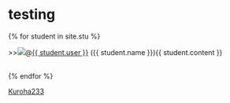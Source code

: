 # testing

{% for student in site.stu %}
<p>
  >><a><img src="{{ student.image }}"></a>@<a href="https://github.com/{{ student.user }}">{{ student.user }}</a> ({{ student.name }}){{ student.content }}
</p>
</br>
{% endfor %}

[Kuroha233](https://github.com/Kuroha233)
